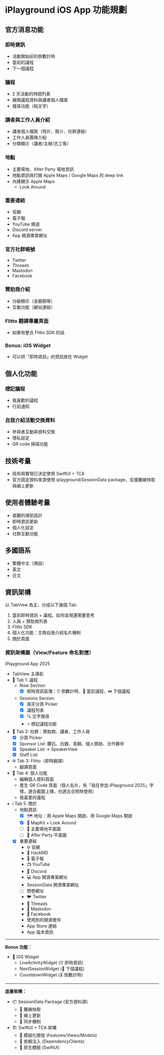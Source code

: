 # iPlayground iOS App 功能規劃

## 官方消息功能

### 即時資訊
- 活動開始前的倒數計時
- 當前的議程
- 下一個議程

### 議程
- 2 天活動的時間列表
- 展開議程資料與講者個人檔案
- 搜尋功能（純文字）

### 講者與工作人員介紹
- 講者個人檔案（照片、簡介、社群連結）
- 工作人員團隊介紹
- 分類顯示（講者/主辦/志工等）

### 地點
- 主要場地、After Party 場地資訊
- 地點資訊與打開 Apple Maps / Google Maps 的 deep link
- 內建顯示 Apple Maps
  - Look Around

### 重要連結
- 官網
- 電子報
- YouTube 頻道
- Discord server
- App 開源專案網址

### 官方社群帳號

- Twitter
- Threads
- Mastodon
- Facebook

### 贊助商介紹
- 分級顯示（金銀銅等）
- 互動功能（網站連結）

### Flitto 翻譯專屬頁面
- 如果有整合 Flitto SDK 的話

### Bonus: iOS Widget

- 可以把「即時資訊」的資訊放在 Widget

## 個人化功能

### 標記議程

- 我喜歡的議程
- 行前通知

### 自我介紹活動交換資料
- 參與者互動與資料交換
- 隱私設定
- QR code 掃描功能

## 技術考量

- 技術與實現已決定使用 SwiftUI + TCA
- 官方固定資料來源使用 iplayground/SessionData package，支援離線快取與線上更新

## 使用者體驗考量

- 直觀的導航設計
- 即時資訊更新
- 個人化設定
- 社群互動功能

## 多國語系

- 繁體中文（預設）
- 英文
- 日文

## 資訊架構

以 TabView 為主，分成以下幾個 Tab:

1. 當前即時資訊 + 議程。如何呈現還需要思考
2. 人員 + 贊助商列表
3. Flitto SDK
4. 個人化功能：交換自我介紹名片機制
5. 關於頁面

### 資訊架構圖（View/Feature 命名對應）

iPlayground App 2025
- TabView 主導航
 - 📅 Tab 1: 議程
   - Now Section
     - [x] 即時資訊區塊：⏰ 倒數計時、📍 當前議程、⏭️ 下個議程
   - Sessions Section
     - [x] 兩天分頁 Picker
     - [x] 議程列表
     - [x] 🔍 文字搜尋
     - ⭐ 標記議程功能
 - 👥 Tab 2: 社群：贊助商、講者、工作人員
   - [x] 分頁 Picker
   - [x] Sponsor List: 鑽石、白銀、青銅、個人贊助、合作夥伴
   - [x] Speaker List -> SpeakerView
   - [x] Staff List
 - 🌐 Tab 3: Flitto（即時翻譯）
   - 翻譯頁面
 - 👤 Tab 4: 個人功能
   - 編輯個人資料頁面
   - 產生 QR Code 頁面（個人名片，有「我在參加 iPlayground 2025」字樣，適合截圖上傳，也適合合照時使用）
   - 我喜愛的議程
 - ℹ️ Tab 5: 關於
   - 地點資訊
     - [x] 🗺️ 地址：用 Apple Maps 開啟、用 Google Maps 開啟
     - [x] 👀 MapKit + Look Around
     - [ ] 🏢 主要場地平面圖
     - [ ] 🎉 After Party 平面圖
   - [x] 重要連結
     - 🌐 官網
     - 📝 HackMD
     - 📧 電子報
     - 📺 YouTube
     - 💬 Discord
     - 💻 App 開源專案網址
     - SessionData 開源專案網址
     - [ ] 問卷網址
     - 🐦 Twitter
     - 🧵 Threads
     - 🐘 Mastodon
     - 👥 Facebook
     - 使用到的開源套件
     - App Store 連結
     - App 版本資訊

---

**Bonus 功能：**
- 📱 iOS Widget
  - LiveActivityWidget (⏰ 即時資訊)
  - NextSessionWidget (📅 下個議程)
  - CountdownWidget (⏳ 倒數計時)

---

**底層架構：**
- 📦 SessionData Package (官方資料源)
  - 💾 離線快取
  - 🔄 線上更新
  - 🔄 同步機制
- 🏗️ SwiftUI + TCA 架構
  - 🧩 模組化開發 (Features/Views/Models)
  - 🔗 依賴注入 (DependencyClients)
  - 📱 原生體驗 (SwiftUI)